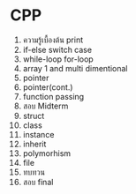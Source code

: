 CPP
===

1. ความรู้เบื้องต้น print
2. if-else switch case
3. while-loop for-loop
4. array 1 and multi dimentional
5. pointer
6. pointer(cont.)
7. function passing
8. สอบ Midterm
9. struct
10. class
11. instance
12. inherit
13. polymorhism
14. file
15. ทบทวน
16. สอบ final

